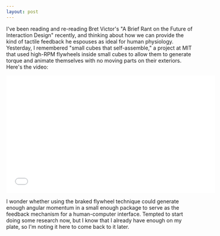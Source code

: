 ```yaml
---
layout: post
---
```

I've been reading and re-reading Bret Victor's "A Brief Rant on the Future of
Interaction Design" recently, and thinking about how we can provide the kind of
tactile feedback he espouses as ideal for human physiology. Yesterday,
I remembered "small cubes that self-assemble," a project at MIT that used
high-RPM flywheels inside small cubes to allow them to generate torque and
animate themselves with no moving parts on their exteriors. Here's the video:

<iframe width="560" height="315" src="//www.youtube.com/embed/6aZbJS6LZbs"
frameborder="0" allowfullscreen></iframe>

I wonder whether using the braked flywheel technique could generate enough
angular momentum in a small enough package to serve as the feedback mechanism
for a human-computer interface. Tempted to start doing some research now, but
    I know that I already have enough on my plate, so I'm noting it here to
    come back to it later.
